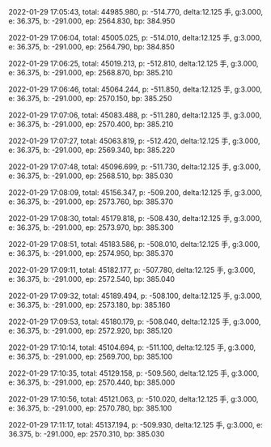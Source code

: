 2022-01-29 17:05:43, total: 44985.980, p: -514.770, delta:12.125 手, g:3.000, e: 36.375, b: -291.000, ep: 2564.830, bp: 384.950

2022-01-29 17:06:04, total: 45005.025, p: -514.010, delta:12.125 手, g:3.000, e: 36.375, b: -291.000, ep: 2564.790, bp: 384.850

2022-01-29 17:06:25, total: 45019.213, p: -512.810, delta:12.125 手, g:3.000, e: 36.375, b: -291.000, ep: 2568.870, bp: 385.210

2022-01-29 17:06:46, total: 45064.244, p: -511.850, delta:12.125 手, g:3.000, e: 36.375, b: -291.000, ep: 2570.150, bp: 385.250

2022-01-29 17:07:06, total: 45083.488, p: -511.280, delta:12.125 手, g:3.000, e: 36.375, b: -291.000, ep: 2570.400, bp: 385.210

2022-01-29 17:07:27, total: 45063.819, p: -512.420, delta:12.125 手, g:3.000, e: 36.375, b: -291.000, ep: 2569.340, bp: 385.220

2022-01-29 17:07:48, total: 45096.699, p: -511.730, delta:12.125 手, g:3.000, e: 36.375, b: -291.000, ep: 2568.510, bp: 385.030

2022-01-29 17:08:09, total: 45156.347, p: -509.200, delta:12.125 手, g:3.000, e: 36.375, b: -291.000, ep: 2573.760, bp: 385.370

2022-01-29 17:08:30, total: 45179.818, p: -508.430, delta:12.125 手, g:3.000, e: 36.375, b: -291.000, ep: 2573.970, bp: 385.300

2022-01-29 17:08:51, total: 45183.586, p: -508.010, delta:12.125 手, g:3.000, e: 36.375, b: -291.000, ep: 2574.950, bp: 385.370

2022-01-29 17:09:11, total: 45182.177, p: -507.780, delta:12.125 手, g:3.000, e: 36.375, b: -291.000, ep: 2572.540, bp: 385.040

2022-01-29 17:09:32, total: 45189.494, p: -508.100, delta:12.125 手, g:3.000, e: 36.375, b: -291.000, ep: 2573.180, bp: 385.160

2022-01-29 17:09:53, total: 45180.179, p: -508.040, delta:12.125 手, g:3.000, e: 36.375, b: -291.000, ep: 2572.920, bp: 385.120

2022-01-29 17:10:14, total: 45104.694, p: -511.100, delta:12.125 手, g:3.000, e: 36.375, b: -291.000, ep: 2569.700, bp: 385.100

2022-01-29 17:10:35, total: 45129.158, p: -509.560, delta:12.125 手, g:3.000, e: 36.375, b: -291.000, ep: 2570.440, bp: 385.000

2022-01-29 17:10:56, total: 45121.063, p: -510.020, delta:12.125 手, g:3.000, e: 36.375, b: -291.000, ep: 2570.780, bp: 385.100

2022-01-29 17:11:17, total: 45137.194, p: -509.930, delta:12.125 手, g:3.000, e: 36.375, b: -291.000, ep: 2570.310, bp: 385.030